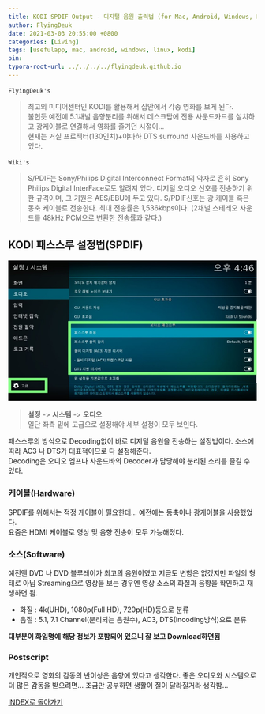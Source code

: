 ```yaml
---
title: KODI SPDIF Output - 디지털 음원 출력법 (for Mac, Android, Windows, RaspberryPi)
author: FlyingDeuk
date: 2021-03-03 20:55:00 +0800
categories: [Living]
tags: [usefulapp, mac, android, windows, linux, kodi]
pin:
typora-root-url: ../../../../flyingdeuk.github.io
---
```


`FlyingDeuk's`
> 최고의 미디어센터인 KODI를 활용해서 집안에서 각종 영화를 보게 된다. <br>
불현듯 예전에 5.1채널 음향분리를 위해서 데스크탑에 전용 사운드카드를 설치하고 광케이블로 연결해서 영화를 즐기던 시절이... <br>
현재는 거실 프로젝터(130인치)+야마하 DTS surround 사운드바를 사용하고 있다.

`Wiki's`
> S/PDIF는 Sony/Philips Digital Interconnect Format의 약자로 흔히 Sony Philips Digital InterFace로도 알려져 있다. 디지털 오디오 신호를 전송하기 위한 규격이며, 그 기원은 AES/EBU에 두고 있다. S/PDIF신호는 광 케이블 혹은 동축 케이블로 전송한다. 최대 전송률은 1,536kbps이다. (2채널 스테레오 사운드를 48kHz PCM으로 변환한 전송률과 같다.)

## KODI 패스스루 설정법(SPDIF)
![spdif](/img/living/kodi/kodi-spdif.jpg)
>**설정** -> **시스템** -> **오디오** <br>
일단 좌측 밑에 고급으로 설정해야 세부 설정이 모두 보인다. <br>

패스스루의 방식으로 Decoding없이 바로 디지털 음원을 전송하는 설정법이다. 소스에 따라 AC3 나 DTS가 대표적이므로 다 설정해준다. <br>
Decoding은 오디오 엠프나 사운드바의 Decoder가 담당해야 분리된 소리를 즐길 수 있다.

### 케이블(Hardware)
SPDIF를 위해서는 적정 케이블이 필요한데... 예전에는 동축이나 광케이블을 사용했었다. <br>
요즘은 HDMI 케이블로 영상 및 음향 전송이 모두 가능해졌다.

### 소스(Software)
예전엔 DVD 나 DVD 블루레이가 최고의 음원이였고 지금도 변함은 없겠지만 파일의 형태로 아님 Streaming으로 영상을 보는 경우엔 영상 소스의 화질과 음향을 확인하고 재생하면 됨.
- 화질 : 4k(UHD), 1080p(Full HD), 720p(HD)등으로 분류
- 음질 : 5.1, 7.1 Channel(분리되는 음원수), AC3, DTS(Incoding방식)으로 분류

**대부분이 화일명에 해당 정보가 포함되어 있으니 잘 보고 Download하면됨**

### Postscript
개인적으로 영화의 감동의 반이상은 음향에 있다고 생각한다. 좋은 오디오와 시스템으로 더 많은 감동을 받으려면... 조금만 공부하면 생활이 질이 달라질거라 생각함...

[INDEX로 돌아가기](/posts/KODI/)
